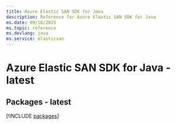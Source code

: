 ```yaml
---
title: Azure Elastic SAN SDK for Java
description: Reference for Azure Elastic SAN SDK for Java
ms.date: 09/16/2025
ms.topic: reference
ms.devlang: java
ms.service: elasticsan
---
```

# Azure Elastic SAN SDK for Java - latest
## Packages - latest
[!INCLUDE [packages](elastic-san-index.md)]